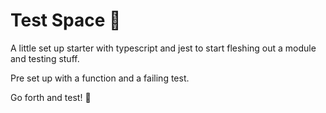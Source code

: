 # Test Space 🧪

A little set up starter with typescript and jest to start fleshing out a module and testing stuff.

Pre set up with a function and a failing test.

Go forth and test! 🎉